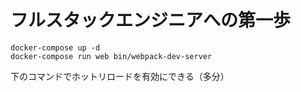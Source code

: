 # フルスタックエンジニアへの第一歩
```
docker-compose up -d
docker-compose run web bin/webpack-dev-server
```
下のコマンドでホットリロードを有効にできる（多分）
